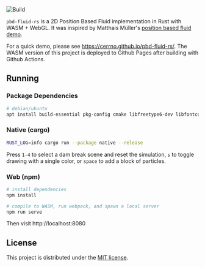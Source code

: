 ![Build](https://github.com/cerrno/pbd-fluid-rs/actions/workflows/main.yml/badge.svg)

`pbd-fluid-rs` is a 2D Position Based Fluid implementation in Rust with WASM + WebGL. It was inspired by Matthais Müller's [position based fluid demo](https://matthias-research.github.io/pages/challenges/fluid2d.html).

For a quick demo, please see https://cerrno.github.io/pbd-fluid-rs/. The WASM version of this project is deployed to Github Pages after building with Github Actions.

## Running
### Package Dependencies
```bash
# debian/ubuntu
apt install build-essential pkg-config cmake libfreetype6-dev libfontconfig1-dev
```

### Native (cargo)
```bash
RUST_LOG=info cargo run --package native --release
```
Press `1-4` to select a dam break scene and reset the simulation, `s` to toggle drawing with a single color, or `space` to add a block of particles.

### Web (npm)
```bash
# install dependencies
npm install

# compile to WASM, run webpack, and spawn a local server
npm run serve
```
Then visit http://localhost:8080

## License
This project is distributed under the [MIT license](LICENSE.md).